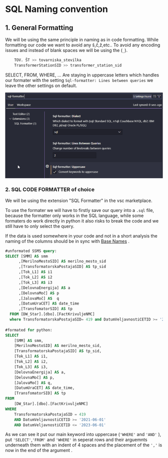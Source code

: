 # SQL Naming convention

## 1. General Formatting

We will be using the same principle in naming as in code formatting. While formatting our code we want to avoid any š,č,ž,etc.. To avoid any encoding issues and instead of blank spaces we will be using the (`_`).

```python
    TOV. ŠT >> tovarniska_stevilka
    TransformerStationSID >> transformer_station_sid
```

SELECT, FROM, WHERE, ... Are staying in uppercase letters which handles our formater with the setting `Sql-formatter: Lines between queries` we leave the other settings on default.

![Alt text](screenshots/convert_keywords_uppercase.png)

### 2. SQL CODE FORMATTER of choice

We will be using the extension "SQL Formatter" in the vsc marketplace.

To use the formater we will have to firstly save our query into a `.sql` file, because the formatter only works in the SQL language, while some formaters do work directly in python it also risks to break the code and we still have to only select the query.

If the data is used somewhere in your code and not in a short analysis the naming of the columns should be in sync with [Base Names](08_base_names.md) .

```sql
#unformated SSMS query:
SELECT [SMM] AS smm
      ,[MerilnoMestoSID] AS merilno_mesto_sid
      ,[TransformatorskaPostajaSID] AS tp_sid
      ,[Tok_L1] AS i1
      ,[Tok_L2] AS i2
      ,[Tok_L3] AS i3
      ,[DelovnaEnergija] AS a
      ,[DelovnaMoč] AS p
      ,[JalovaMoč] AS  q
      ,[DatumUraCET] AS date_time
      ,[TransfomatorSID] AS tp
  FROM [DW_Star].[dbo].[FactKrivuljeNMC]
  where TransformatorskaPostajaSID= 419 and DatumVeljavnostiCETID >= '2021-06-01' and DatumVeljavnostiCETID <= '2023-06-01'

#formated for python:
SELECT
    [SMM] AS smm,
    [MerilnoMestoSID] AS merilno_mesto_sid,
    [TransformatorskaPostajaSID] AS tp_sid,
    [Tok_L1] AS i1,
    [Tok_L2] AS i2,
    [Tok_L3] AS i3,
    [DelovnaEnergija] AS a,
    [DelovnaMoč] AS p,
    [JalovaMoč] AS q,
    [DatumUraCET] AS date_time,
    [TransfomatorSID] AS tp
FROM
    [DW_Star].[dbo].[FactKrivuljeNMC]
WHERE
    TransformatorskaPostajaSID = 419
    AND DatumVeljavnostiCETID >= '2021-06-01'
    AND DatumVeljavnostiCETID <= '2023-06-01'
```

As we can see it put our main keyword into uppercase (`'WHERE'` and `'AND'` ), put `'SELECT'`,`'FROM'` and `'WHERE'` in seperat rows and their arguemnts underneath them with an indent of 4 spaces and the placement of the `','` is now in the end of the argument .
